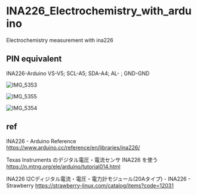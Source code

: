 # INA226_Electrochemistry_with_arduino
Electrochemistry measurement with ina226 

## PIN equivalent

INA226-Arduino  VS-V5;  SCL-A5;  SDA-A4;  AL- ; GND-GND 

![IMG_5353](https://github.com/chibaf/INA226_Electrochemistry_with_arduino/assets/1296728/60bca76a-6dc6-4a50-9cba-a3d0c2e85305)

![IMG_5355](https://github.com/chibaf/INA226_Electrochemistry_with_arduino/assets/1296728/b92daf94-6c1c-4a22-b699-96b2f17ea673)

![IMG_5354](https://github.com/chibaf/INA226_Electrochemistry_with_arduino/assets/1296728/25bebd40-813e-4638-9e13-9c4991d308d3)

## ref 
INA226 - Arduino Reference https://www.arduino.cc/reference/en/libraries/ina226/

Texas Instruments のデジタル電圧・電流センサ INA226 を使う https://n.mtng.org/ele/arduino/tutorial014.html

INA226 I2Cディジタル電流・電圧・電力計モジュール(20Aタイプ) - INA226 - Strawberry https://strawberry-linux.com/catalog/items?code=12031
